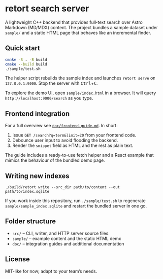 # retort search server

A lightweight C++ backend that provides full-text search over Astro Markdown (MD/MDX) content. The project bundles a sample dataset under `sample/` and a static HTML page that behaves like an incremental finder.

## Quick start

```bash
cmake -S . -B build
cmake --build build
./sample/test.sh
```

The helper script rebuilds the sample index and launches `retort serve` on `127.0.0.1:9000`. Stop the server with <kbd>Ctrl</kbd>+<kbd>C</kbd>.

To explore the demo UI, open `sample/index.html` in a browser. It will query `http://localhost:9000/search` as you type.

## Frontend integration

For a full overview see [`doc/frontend-guide.md`](doc/frontend-guide.md). In short:

1. Issue `GET /search?q=term&limit=20` from your frontend code.
2. Debounce user input to avoid flooding the backend.
3. Render the `snippet` field as HTML and the rest as plain text.

The guide includes a ready-to-use fetch helper and a React example that mimics the behaviour of the bundled demo page.

## Writing new indexes

```
./build/retort write --src_dir path/to/content --out path/to/index.sqlite
```

If you work inside this repository, run `./sample/test.sh` to regenerate `sample/sample_index.sqlite` and restart the bundled server in one go.

## Folder structure

- `src/` – CLI, writer, and HTTP server source files
- `sample/` – example content and the static HTML demo
- `doc/` – integration guides and additional documentation

## License

MIT-like for now; adapt to your team’s needs.
